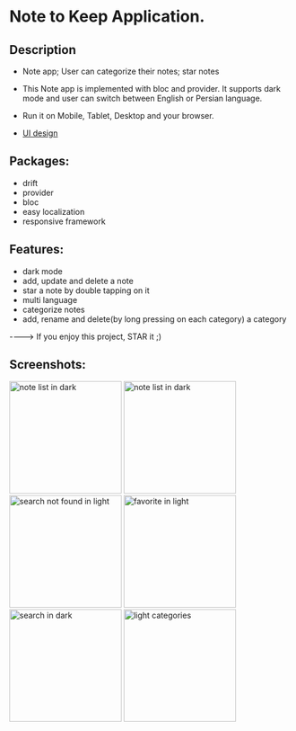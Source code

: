 # Note to Keep Application.

## Description

- Note app; User can categorize their notes; star notes

- This Note app is implemented with bloc and provider. It supports dark mode and user can switch between English or Persian language.

- Run it on Mobile, Tablet, Desktop and your browser.

- [UI design](https://dribbble.com/shots/16811788-Notes-app)


## Packages:
 - drift
 - provider
 - bloc
 - easy localization
 -  responsive framework


 ## Features:
 - dark mode
 - add, update and delete a note
 - star a note by double tapping on it
 - multi language
 - categorize notes
 - add, rename and delete(by long pressing on each category) a category


 ----> If you enjoy this project, STAR it ;)


 ## Screenshots:

<img src="https://github.com/yalda-student/student_note/blob/main/pictures/dark_persian_note_list.png?raw=true" width="200" alt="note list in dark">
<img src="https://github.com/yalda-student/student_note/blob/main/pictures/light_note_list.png?raw=true" width="200" alt="note list in dark">
<img src="https://github.com/yalda-student/student_note/blob/main/pictures/light_search_404.jpg?raw=true" width="200" alt="search not found in light">
<img src="https://github.com/yalda-student/student_note/blob/main/pictures/light_favorite.jpg?raw=true" width="200" alt="favorite in light">
<img src="https://github.com/yalda-student/student_note/blob/main/pictures/dark_search.jpg?raw=true" width="200" alt="search in dark">
<img src="https://github.com/yalda-student/student_note/blob/main/pictures/light_categories.jpg?raw=true" width="200" alt="light categories">
